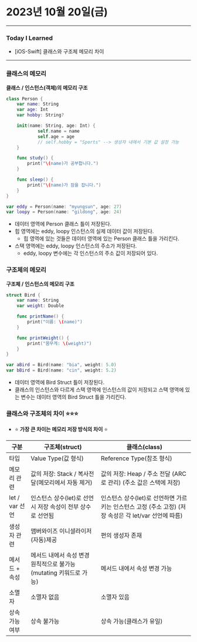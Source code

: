 # 2023년 10월 20일(금)

---

### Today I Learned 

- [iOS-Swift] 클래스와 구조체 메모리 차이

---

### 클래스의 메모리

**클래스 / 인스턴스(객체)의 메모리 구조**

```swift
class Person {
	var name: String
	var age: Int
	var hobby: String?  

	init(name: String, age: Int) {
			self.name = name 
			self.age = age 
			// self.hobby = "Sports" --> 생성자 내에서 기본 값 설정 가능 
	}

	func study() {
		print("\(name)가 공부합니다.")
	}

	func sleep() {
		print("\(name)가 잠을 잡니다.")
	}
}

var eddy = Person(name: "myungsun", age: 27) 
var loopy = Person(name: "gildong", age: 24)
```

- 데이터 영역에 Person 클래스 틀이 저장된다.
- 힙 영역에는 eddy, loopy 인스턴스의 실제 데이터 값이 저장된다.
  - 힙 영역에 있는 것들은 데이터 영역에 있는 Person 클래스 틀을 가리킨다.
- 스택 영역에는 eddy, loopy 인스턴스의 주소가 저장된다.
  - eddy, loopy 변수에는 각 인스턴스의 주소 값이 저장되어 있다.

### 구조체의 메모리

**구조체 / 인스턴스의 메모리 구조**

```swift
struct Bird {
	var name: String
	var weight: Double 

	func printName() {
		print("이름: \(name)")
	}

	func printWeight() {
		print("몸무게: \(weight)")
	}
}

var aBird = Bird(name: "bia", weight: 5.0)
var bBird = Bird(name: "cin", weight: 5.2)
```

- 데이터 영역에 Bird Struct 틀이 저장된다.
- 클래스의 인스턴스와 다르게 스택 영역에 인스턴스의 값이 저장되고 스택 영역에 있는 변수는 데이터 영역의 Bird Struct 틀을 가리킨다.

### 클래스와 구조체의 차이 ⭐️⭐️⭐️

- ⭐️ **가장 큰 차이는 메모리 저장 방식의 차이** ⭐️

| 구분           | 구조체(struct)                                               | 클래스(class)                                                |
| -------------- | ------------------------------------------------------------ | ------------------------------------------------------------ |
| 타입           | Value Type(값 형식)                                          | Reference Type(참조 형식)                                    |
| 메모리 관련    | 값의 저장: Stack / 복사전달(메모리에서 자동 제거)            | 값의 저장: Heap / 주소 전달 (ARC로 관리) (주소 값은 스택에 저장) |
| let / var 선언 | 인스턴스 상수(let)로 선언시 저장 속성이 전부 상수로 선언됨   | 인스턴스 상수(let)로 선언하면 가르키는 인스턴스 고정 (주소 고정) (저장 속성은 각 let/var 선언에 따름) |
| 생성자 관련    | 맴버와이즈 이니셜라이저 (자동)제공                           | 편의 생성자 존재                                             |
| 메서드 + 속성  | 메서드 내에서 속성 변경 원칙적으로 불가능 (mutating 키워드로 가능) | 메서드 내에서 속성 변경 가능                                 |
| 소멸자         | 소멸자 없음                                                  | 소멸자 있음                                                  |
| 상속 가능 여부 | 상속 불가능                                                  | 상속 가능(클래스가 유일)                                     |